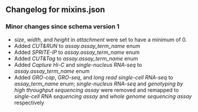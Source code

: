 ## Changelog for mixins.json

### Minor changes since schema version 1

* *size*, *width*, and *height* in *attachment* were set to have a minimum of 0.
* Added *CUT&RUN* to *assay.assay_term_name* enum
* Added *SPRITE-IP* to *assay.assay_term_name* enum
* Added *CUT&Tag* to *assay.assay_term_name* enum
* Added *Capture Hi-C* and *single-nucleus RNA-seq* to *assay.assay_term_name* enum
* Added *GRO-cap*, *GRO-seq*, and *long read single-cell RNA-seq* to *assay_term_name* enum;  *single-nucleus RNA-seq* and *genotyping by high throughput sequencing assay* were removed and remapped to *single-cell RNA sequencing assay* and *whole genome sequencing assay* respectively
